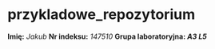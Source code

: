 # przykladowe_repozytorium
**Imię:** *Jakub*
**Nr indeksu:** *147510*
**Grupa laboratoryjna: *A3 L5***
